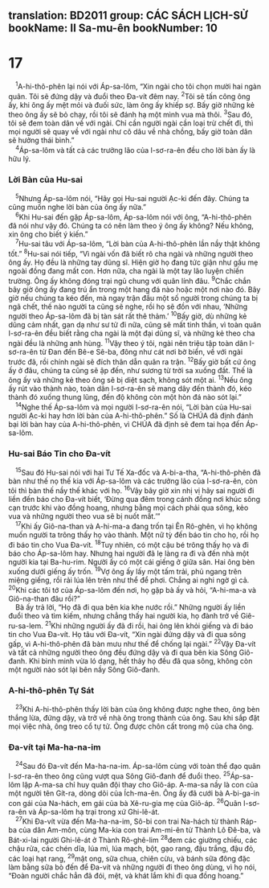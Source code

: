 translation: BD2011
group: CÁC SÁCH LỊCH-SỬ
bookName: II Sa-mu-ên 
bookNumber: 10
-------

<div class="title"><h1>17</h1></div>
<span class="verse 2sa_17_1"> <sup>1</sup>A-hi-thô-phên lại nói với Áp-sa-lôm, “Xin ngài cho tôi chọn mười hai ngàn quân. Tôi sẽ đứng dậy và đuổi theo Ða-vít đêm nay. </span>
<span class="verse 2sa_17_2"><sup>2</sup>Tôi sẽ tấn công ông ấy, khi ông ấy mệt mỏi và đuối sức, làm ông ấy khiếp sợ. Bấy giờ những kẻ theo ông ấy sẽ bỏ chạy, rồi tôi sẽ đánh hạ một mình vua mà thôi. </span>
<span class="verse 2sa_17_3"><sup>3</sup>Sau đó, tôi sẽ đem toàn dân về với ngài. Chỉ cần người ngài cần loại trừ chết đi, thì mọi người sẽ quay về với ngài như cô dâu về nhà chồng, bấy giờ toàn dân sẽ hưởng thái bình.”<br/></span>
<span class="verse 2sa_17_4"> <sup>4</sup>Áp-sa-lôm và tất cả các trưởng lão của I-sơ-ra-ên đều cho lời bàn ấy là hữu lý.<br/></span>
<div class="title"><h3>Lời Bàn của Hu-sai</h3></div>
<span class="verse 2sa_17_5"> <sup>5</sup>Nhưng Áp-sa-lôm nói, “Hãy gọi Hu-sai người Ạc-ki đến đây. Chúng ta cũng muốn nghe lời bàn của ông ấy nữa.”<br/></span>
<span class="verse 2sa_17_6"> <sup>6</sup>Khi Hu-sai đến gặp Áp-sa-lôm, Áp-sa-lôm nói với ông, “A-hi-thô-phên đã nói như vậy đó. Chúng ta có nên làm theo ý ông ấy không? Nếu không, xin ông cho biết ý kiến.”<br/></span>
<span class="verse 2sa_17_7"> <sup>7</sup>Hu-sai tâu với Áp-sa-lôm, “Lời bàn của A-hi-thô-phên lần nầy thật không tốt.” </span>
<span class="verse 2sa_17_8"><sup>8</sup>Hu-sai nói tiếp, “Vì ngài vốn đã biết rõ cha ngài và những người theo ông ấy. Họ đều là những tay dũng sĩ. Hiện giờ họ đang tức giận như gấu mẹ ngoài đồng đang mất con. Hơn nữa, cha ngài là một tay lão luyện chiến trường. Ông ấy không đóng trại ngủ chung với quân lính đâu. </span>
<span class="verse 2sa_17_9"><sup>9</sup>Chắc chắn bây giờ ông ấy đang trú ẩn trong một hang đá nào hoặc một nơi nào đó. Bây giờ nếu chúng ta kéo đến, mà ngay trận đầu một số người trong chúng ta bị ngã chết, thế nào người ta cũng sẽ nghe, rồi họ sẽ đồn với nhau, ‘Những người theo Áp-sa-lôm đã bị tàn sát rất thê thảm.’ </span>
<span class="verse 2sa_17_10"><sup>10</sup>Bấy giờ, dù những kẻ dũng cảm nhất, gan dạ như sư tử đi nữa, cũng sẽ mất tinh thần, vì toàn quân I-sơ-ra-ên đều biết rằng cha ngài là một đại dũng sĩ, và những kẻ theo cha ngài đều là những anh hùng. </span>
<span class="verse 2sa_17_11"><sup>11</sup>Vậy theo ý tôi, ngài nên triệu tập toàn dân I-sơ-ra-ên từ Ðan đến Bê-e Sê-ba, đông như cát nơi bờ biển, về với ngài trước đã, rồi chính ngài sẽ đích thân dẫn quân ra trận. </span>
<span class="verse 2sa_17_12"><sup>12</sup>Bấy giờ bất cứ ông ấy ở đâu, chúng ta cũng sẽ ập đến, như sương từ trời sa xuống đất. Thế là ông ấy và những kẻ theo ông sẽ bị diệt sạch, không sót một ai. </span>
<span class="verse 2sa_17_13"><sup>13</sup>Nếu ông ấy rút vào thành nào, toàn dân I-sơ-ra-ên sẽ mang dây đến thành đó, kéo thành đó xuống thung lũng, đến độ không còn một hòn đá nào sót lại.”<br/></span>
<span class="verse 2sa_17_14"> <sup>14</sup>Nghe thế Áp-sa-lôm và mọi người I-sơ-ra-ên nói, “Lời bàn của Hu-sai người Ạc-ki hay hơn lời bàn của A-hi-thô-phên.” Số là CHÚA đã định đánh bại lời bàn hay của A-hi-thô-phên, vì CHÚA đã định sẽ đem tai họa đến Áp-sa-lôm.<br/></span>
<div class="title"><h3>Hu-sai Báo Tin cho Ða-vít</h3></div>
<span class="verse 2sa_17_15"> <sup>15</sup>Sau đó Hu-sai nói với hai Tư Tế Xa-đốc và A-bi-a-tha, “A-hi-thô-phên đã bàn như thế nọ thế kia với Áp-sa-lôm và các trưởng lão của I-sơ-ra-ên, còn tôi thì bàn thế nầy thế khác với họ. </span>
<span class="verse 2sa_17_16"><sup>16</sup>Vậy bây giờ xin nhị vị hãy sai người đi liền đến báo cho Ða-vít biết, ‘Ðừng qua đêm trong cánh đồng nơi khúc sông cạn trước khi vào đồng hoang, nhưng bằng mọi cách phải qua sông, kẻo vua và những người theo vua sẽ bị nuốt mất.’”<br/></span>
<span class="verse 2sa_17_17"> <sup>17</sup>Khi ấy Giô-na-than và A-hi-ma-a đang trốn tại Ên Rô-ghên, vì họ không muốn người ta trông thấy họ vào thành. Một nữ tỳ đến báo tin cho họ, rồi họ đi báo tin cho Vua Ða-vít. </span>
<span class="verse 2sa_17_18"><sup>18</sup>Tuy nhiên, có một cậu bé trông thấy họ và đi báo cho Áp-sa-lôm hay. Nhưng hai người đã lẹ làng ra đi và đến nhà một người kia tại Ba-hu-rim. Người ấy có một cái giếng ở giữa sân. Hai ông bèn xuống dưới giếng ấy trốn. </span>
<span class="verse 2sa_17_19"><sup>19</sup>Vợ ông ấy lấy một tấm trải, phủ ngang trên miệng giếng, rồi rải lúa lên trên như thể để phơi. Chẳng ai nghi ngờ gì cả. </span>
<span class="verse 2sa_17_20"><sup>20</sup>Khi các tôi tớ của Áp-sa-lôm đến nơi, họ gặp bà ấy và hỏi, “A-hi-ma-a và Giô-na-than đâu rồi?”<br/> Bà ấy trả lời, “Họ đã đi qua bên kia khe nước rồi.” Những người ấy liền đuổi theo và tìm kiếm, nhưng chẳng thấy hai người kia, họ đành trở về Giê-ru-sa-lem. </span>
<span class="verse 2sa_17_21"><sup>21</sup>Khi những người ấy đã đi rồi, hai ông lên khỏi giếng và đi báo tin cho Vua Ða-vít. Họ tâu với Ða-vít, “Xin ngài đứng dậy và đi qua sông gấp, vì A-hi-thô-phên đã bàn mưu như thế để chống lại ngài.” </span>
<span class="verse 2sa_17_22"><sup>22</sup>Vậy Ða-vít và tất cả những người theo ông đều đứng dậy và đi qua bên kia Sông Giô-đanh. Khi bình minh vừa ló dạng, hết thảy họ đều đã qua sông, không còn một người nào sót lại bên nầy Sông Giô-đanh.<br/></span>
<div class="title"><h3>A-hi-thô-phên Tự Sát</h3></div>
<span class="verse 2sa_17_23"> <sup>23</sup>Khi A-hi-thô-phên thấy lời bàn của ông không được nghe theo, ông bèn thắng lừa, đứng dậy, và trở về nhà ông trong thành của ông. Sau khi sắp đặt mọi việc nhà, ông treo cổ tự tử. Ông được chôn cất trong mộ của cha ông.<br/></span>
<div class="title"><h3>Ða-vít tại Ma-ha-na-im</h3></div>
<span class="verse 2sa_17_24"> <sup>24</sup>Sau đó Ða-vít đến Ma-ha-na-im. Áp-sa-lôm cùng với toàn thể đạo quân I-sơ-ra-ên theo ông cũng vượt qua Sông Giô-đanh để đuổi theo. </span>
<span class="verse 2sa_17_25"><sup>25</sup>Áp-sa-lôm lập A-ma-sa chỉ huy quân đội thay cho Giô-áp. A-ma-sa nầy là con của một người tên Gít-ra, dòng dõi của Ích-ma-ên. Ông ấy đã cưới bà A-bi-ga-in con gái của Na-hách, em gái của bà Xê-ru-gia mẹ của Giô-áp. </span>
<span class="verse 2sa_17_26"><sup>26</sup>Quân I-sơ-ra-ên và Áp-sa-lôm hạ trại trong xứ Ghi-lê-át.<br/></span>
<span class="verse 2sa_17_27"> <sup>27</sup>Khi Ða-vít vừa đến Ma-ha-na-im, Sô-bi con trai Na-hách từ thành Ráp-ba của dân Am-môn, cùng Ma-kia con trai Am-mi-ên từ Thành Lô Ðê-ba, và Bát-xi-lai người Ghi-lê-át ở Thành Rô-ghê-lim </span>
<span class="verse 2sa_17_28"><sup>28</sup>đem các giường chiếu, các chậu rửa, các chén dĩa, lúa mì, lúa mạch, bột, gạo rang, đậu trắng, đậu đỏ, các loại hạt rang, </span>
<span class="verse 2sa_17_29"><sup>29</sup>mật ong, sữa chua, chiên cừu, và bánh sữa đông đặc làm bằng sữa bò đến để Ða-vít và những người đi theo ông dùng, vì họ nói, “Ðoàn người chắc hẳn đã đói, mệt, và khát lắm khi đi qua đồng hoang.”<br/></span>
